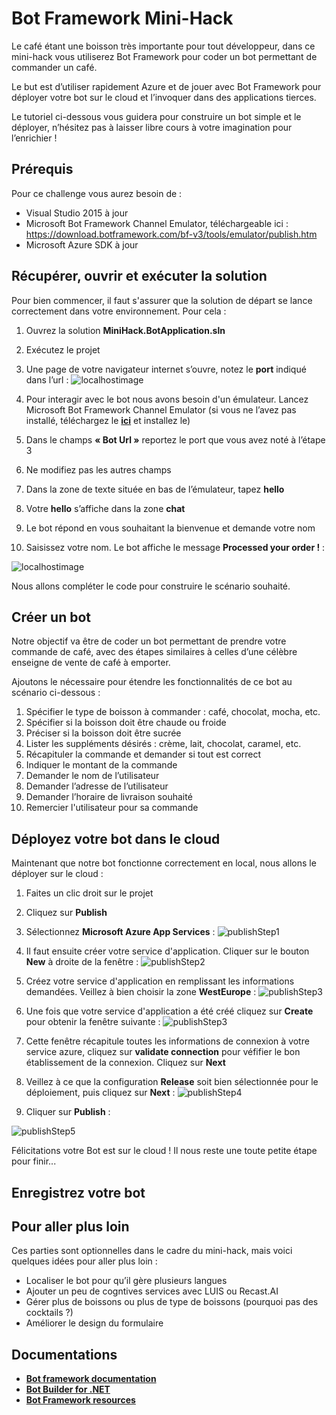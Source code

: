 # Bot Framework Mini-Hack
Le café étant une boisson très importante pour tout développeur, dans ce mini-hack vous utiliserez Bot Framework pour coder un bot permettant de commander un café.

Le but est d’utiliser rapidement Azure et de jouer avec Bot Framework pour déployer votre bot sur le cloud et l’invoquer dans des applications tierces.

Le tutoriel ci-dessous vous guidera pour construire un bot simple et le déployer, n’hésitez pas à laisser libre cours à votre imagination pour l’enrichier !

## Prérequis

Pour ce challenge vous aurez besoin de : 

*	Visual Studio 2015 à jour
*	Microsoft Bot Framework Channel Emulator, téléchargeable ici : https://download.botframework.com/bf-v3/tools/emulator/publish.htm
* Microsoft Azure SDK à jour

## Récupérer, ouvrir et exécuter la solution
Pour bien commencer, il faut s'assurer que la solution de départ se lance correctement dans votre environnement. 
Pour cela :

1.  Ouvrez la solution **MiniHack.BotApplication.sln**
2.  Exécutez le projet
3.  Une page de votre navigateur internet s’ouvre, notez le **port** indiqué dans l’url : 
![localhostimage](https://github.com/EdwigeSeminara/Mini-Hacks/blob/master/BotFramework/README_files/localhosturl.PNG)

4.  Pour interagir avec le bot nous avons besoin d'un émulateur. Lancez Microsoft Bot Framework Channel Emulator (si vous ne l’avez pas installé, téléchargez le **[ici](https://download.botframework.com/bf-v3/tools/emulator/publish.htm)** et installez le)
5.	Dans le champs **« Bot Url »** reportez le port que vous avez noté à l’étape 3
6.	Ne modifiez pas les autres champs
7.	Dans la zone de texte située en bas de l’émulateur, tapez **hello**
8.	Votre **hello** s’affiche dans la zone **chat** 
9.  Le bot répond en vous souhaitant la bienvenue et demande votre nom 
10. Saisissez votre nom. Le bot affiche le message **Processed your order !** : 

![localhostimage](https://github.com/EdwigeSeminara/Mini-Hacks/blob/master/BotFramework/README_files/debugresult.PNG)

Nous allons compléter le code pour construire le scénario souhaité.

## Créer un bot

Notre objectif va être de coder un bot permettant de prendre votre commande de café, avec des étapes similaires à celles d’une célèbre enseigne de vente de café à emporter.

Ajoutons le nécessaire pour étendre les fonctionnalités de ce bot au scénario ci-dessous :

1.	Spécifier le type de boisson à commander : café, chocolat, mocha, etc.
2.	Spécifier si la boisson doit être chaude ou froide
3.	Préciser si la boisson doit être sucrée
4.	Lister les suppléments désirés : crème, lait, chocolat, caramel, etc.
5.	Récapituler la commande et demander si tout est correct
6.	Indiquer le montant de la commande
7.	Demander le nom de l’utilisateur
8.	Demander l’adresse de l’utilisateur
9.	Demander l’horaire de livraison souhaité
10. Remercier l'utilisateur pour sa commande



## Déployez votre bot dans le cloud

Maintenant que notre bot fonctionne correctement en local, nous allons le déployer sur le cloud : 

1. Faites un clic droit sur le projet
2. Cliquez sur **Publish**
3. Sélectionnez **Microsoft Azure App Services** : 
![publishStep1](https://github.com/EdwigeSeminara/Mini-Hacks/blob/master/BotFramework/README_files/publishbot_step1.png)

4. Il faut ensuite créer votre service d'application. Cliquer sur le bouton **New** à droite de la fenêtre : 
![publishStep2](https://github.com/EdwigeSeminara/Mini-Hacks/blob/master/BotFramework/README_files/publishbot_step2.PNG)

5. Créez votre service d'application en remplissant les informations demandées. Veillez à bien choisir la zone **WestEurope** : 
![publishStep3](https://github.com/EdwigeSeminara/Mini-Hacks/blob/master/BotFramework/README_files/publishbot_step3.PNG)

6. Une fois que votre service d'application a été créé cliquez sur **Create** pour obtenir la fenêtre suivante :
![publishStep3](https://github.com/EdwigeSeminara/Mini-Hacks/blob/master/BotFramework/README_files/publishbot_step4.PNG)

7. Cette fenêtre récapitule toutes les informations de connexion à votre service azure, cliquez sur **validate connection** pour véfifier le bon établissement de la connexion. Cliquez sur **Next**
8. Veillez à ce que la configuration **Release** soit bien sélectionnée pour le déploiement, puis cliquez sur **Next** : 
![publishStep4](https://github.com/EdwigeSeminara/Mini-Hacks/blob/master/BotFramework/README_files/publishbot_step5.PNG)

9. Cliquer sur **Publish** : 

![publishStep5](https://github.com/EdwigeSeminara/Mini-Hacks/blob/master/BotFramework/README_files/publishbot_step6.PNG)

Félicitations votre Bot est sur le cloud ! Il nous reste une toute petite étape pour finir...

## Enregistrez votre bot



## Pour aller plus loin

Ces parties sont optionnelles dans le cadre du mini-hack, mais voici quelques idées pour aller plus loin :

* Localiser le bot pour qu’il gère plusieurs langues
* Ajouter un peu de cogntives services avec LUIS ou Recast.AI
* Gérer plus de boissons ou plus de type de boissons (pourquoi pas des cocktails ?)
* Améliorer le design du formulaire

## Documentations

* **[Bot framework documentation](https://docs.botframework.com/en-us/)**
* **[Bot Builder for .NET](https://download.botframework.com/bf-v3/tools/emulator/publish.htm)**
* **[Bot Framework resources](https://docs.botframework.com/en-us/tools/bot-framework-emulator/#navtitle)**
